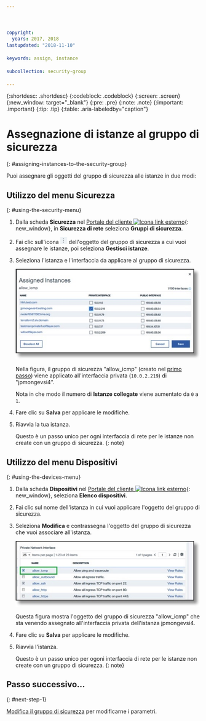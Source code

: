 ```yaml
---



copyright:
  years: 2017, 2018
lastupdated: "2018-11-10"

keywords: assign, instance

subcollection: security-group

---
```


{:shortdesc: .shortdesc}
{:codeblock: .codeblock}
{:screen: .screen}
{:new_window: target="_blank"}
{:pre: .pre}
{:note: .note}
{:important: .important}
{:tip: .tip}
{:table: .aria-labeledby="caption"}

# Assegnazione di istanze al gruppo di sicurezza
{: #assigning-instances-to-the-security-group}

Puoi assegnare gli oggetti del gruppo di sicurezza alle istanze in due modi:

## Utilizzo del menu Sicurezza
{: #using-the-security-menu}

1. Dalla scheda **Sicurezza** nel [Portale del cliente ![Icona link esterno](../../icons/launch-glyph.svg "Icona link esterno")](https://control.softlayer.com/){: new_window}, in **Sicurezza di rete** seleziona **Gruppi di sicurezza**.
2. Fai clic sull'icona ![Icona Altro](./images/more_icon.jpg) dell'oggetto del gruppo di sicurezza a cui vuoi assegnare le istanze, poi seleziona **Gestisci istanze**.
3. Seleziona l'istanza e l'interfaccia da applicare al gruppo di sicurezza.

	![Istanza menu Sicurezza](./images/security_assign.jpg)

	Nella figura, il gruppo di sicurezza "allow_icmp" (creato nel [primo passo](/docs/infrastructure/security-groups?topic=security-groups-creating-a-security-group)) viene applicato all'interfaccia privata (`10.0.2.219`) di "jpmongevsi4".

	Nota in che modo il numero di **Istanze collegate** viene aumentato da `0` a `1`.

4. Fare clic su **Salva** per applicare le modifiche.

5. Riavvia la tua istanza.

	Questo è un passo unico per ogni interfaccia di rete per le istanze non create con un gruppo di sicurezza.
  {: note}

## Utilizzo del menu Dispositivi
{: #using-the-devices-menu}

1. Dalla scheda **Dispositivi** nel [Portale del cliente ![Icona link esterno](../../icons/launch-glyph.svg "Icona link esterno")](https://control.softlayer.com/){: new_window}, seleziona **Elenco dispositivi**.
2. Fai clic sul nome dell'istanza in cui vuoi applicare l'oggetto del gruppo di sicurezza.
3. Seleziona **Modifica** e contrassegna l'oggetto del gruppo di sicurezza che vuoi associare all'istanza.

	![Istanza menu Dispositivo](./images/device_assign.jpg)

	Questa figura mostra l'oggetto del gruppo di sicurezza "allow_icmp" che sta venendo assegnato all'interfaccia privata dell'istanza jpmongevsi4.
4. Fare clic su **Salva** per applicare le modifiche.

5. Riavvia l'istanza.

	Questo è un passo unico per ogoni interfaccia di rete per le istanze non create con un gruppo di sicurezza.
  {: note}

## Passo successivo...
{: #next-step-1}

[Modifica il gruppo di sicurezza](/docs/infrastructure/security-groups?topic=security-groups-editing-a-security-group) per modificarne i parametri.  
